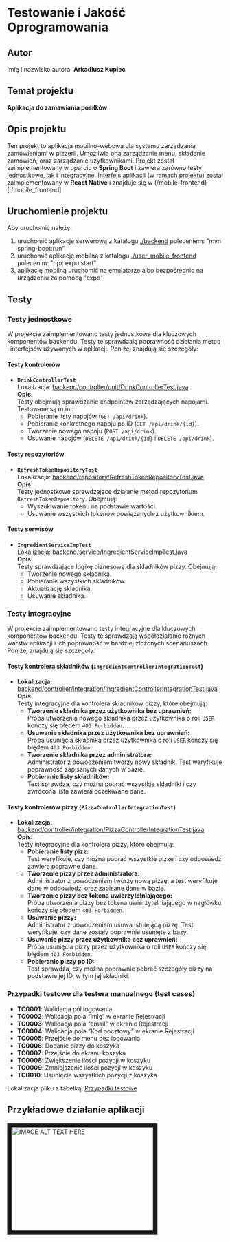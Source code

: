 # Testowanie i Jakość Oprogramowania

## Autor
Imię i nazwisko autora: **Arkadiusz Kupiec**

## Temat projektu
**Aplikacja do zamawiania posiłków**

## Opis projektu
Ten projekt to aplikacja mobilno-webowa dla systemu zarządzania zamówieniami w pizzerii. Umożliwia ona zarządzanie menu, składanie zamówień, oraz zarządzanie użytkownikami. Projekt został zaimplementowany w oparciu o **Spring Boot** i zawiera zarówno testy jednostkowe, jak i integracyjne. Interfejs aplikacji (w ramach projektu) został zaimplementowany w **React Native** i znajduje się w (/mobile_frontend)[./mobile_frontend]

## Uruchomienie projektu
Aby uruchomić należy:
1. uruchomić aplikację serwerową z katalogu [./backend](./backend) poleceniem: "mvn spring-boot:run"
2. uruchomić aplikację mobilną z katalogu [./user_mobile_frontend](./user_mobile_frontend) polecenim: "npx expo start"
3. aplikację mobilną uruchomić na emulatorze albo bezpośrednio na urządzeniu za pomocą "expo"

## Testy

### Testy jednostkowe
W projekcie zaimplementowano testy jednostkowe dla kluczowych komponentów backendu. Testy te sprawdzają poprawność działania metod i interfejsów używanych w aplikacji. Poniżej znajdują się szczegóły:

#### Testy kontrolerów
- **`DrinkControllerTest`**  
  Lokalizacja: [backend/controller/unit/DrinkControllerTest.java](./backend/src/test/java/com/example/Pizzeriabackend/controller/unit/DrinkControllerTest.java)  
  **Opis:**  
  Testy obejmują sprawdzanie endpointów zarządzających napojami. Testowane są m.in.:
  - Pobieranie listy napojów (`GET /api/drink`).
  - Pobieranie konkretnego napoju po ID (`GET /api/drink/{id}`).
  - Tworzenie nowego napoju (`POST /api/drink`).
  - Usuwanie napojów (`DELETE /api/drink/{id}` i `DELETE /api/drink`).

#### Testy repozytoriów
- **`RefreshTokenRepositoryTest`**  
  Lokalizacja: [backend/repository/RefreshTokenRepositoryTest.java](./backend/src/test/java/com/example/Pizzeriabackend/repository/RefreshTokenRepositoryTest.java)  
  **Opis:**  
  Testy jednostkowe sprawdzające działanie metod repozytorium `RefreshTokenRepository`. Obejmują:
  - Wyszukiwanie tokenu na podstawie wartości.
  - Usuwanie wszystkich tokenów powiązanych z użytkownikiem.

#### Testy serwisów
- **`IngredientServiceImpTest`**  
  Lokalizacja: [backend/service/IngredientServiceImpTest.java](./backend/src/test/java/com/example/Pizzeriabackend/service/IngredientServiceImpTest.java)  
  **Opis:**  
  Testy sprawdzające logikę biznesową dla składników pizzy. Obejmują:
  - Tworzenie nowego składnika.
  - Pobieranie wszystkich składników.
  - Aktualizację składnika.
  - Usuwanie składnika.

### Testy integracyjne
W projekcie zaimplementowano testy integracyjne dla kluczowych komponentów backendu. Testy te sprawdzają współdziałanie różnych warstw aplikacji i ich poprawność w bardziej złożonych scenariuszach. Poniżej znajdują się szczegóły:

#### Testy kontrolera składników (`IngredientControllerIntegrationTest`)
- **Lokalizacja:**  
  [backend/controller/integration/IngredientControllerIntegrationTest.java](./backend/src/test/java/com/example/Pizzeriabackend/controller/integration/IngredientControllerIntegrationTest.java)  
  **Opis:**  
  Testy integracyjne dla kontrolera składników pizzy, które obejmują:
  - **Tworzenie składnika przez użytkownika bez uprawnień:**  
    Próba utworzenia nowego składnika przez użytkownika o roli `USER` kończy się błędem `403 Forbidden`.
  - **Usuwanie składnika przez użytkownika bez uprawnień:**  
    Próba usunięcia składnika przez użytkownika o roli `USER` kończy się błędem `403 Forbidden`.
  - **Tworzenie składnika przez administratora:**  
    Administrator z powodzeniem tworzy nowy składnik. Test weryfikuje poprawność zapisanych danych w bazie.
  - **Pobieranie listy składników:**  
    Test sprawdza, czy można pobrać wszystkie składniki i czy zwrócona lista zawiera oczekiwane dane.

#### Testy kontrolerów pizzy (`PizzaControllerIntegrationTest`)
- **Lokalizacja:**  
  [backend/controller/integration/PizzaControllerIntegrationTest.java](./backend/src/test/java/com/example/Pizzeriabackend/controller/integration/PizzaControllerIntegrationTest.java)  
  **Opis:**  
  Testy integracyjne dla kontrolera pizzy, które obejmują:
  - **Pobieranie listy pizz:**  
    Test weryfikuje, czy można pobrać wszystkie pizze i czy odpowiedź zawiera poprawne dane.
  - **Tworzenie pizzy przez administratora:**  
    Administrator z powodzeniem tworzy nową pizzę, a test weryfikuje dane w odpowiedzi oraz zapisane dane w bazie.
  - **Tworzenie pizzy bez tokena uwierzytelniającego:**  
    Próba utworzenia pizzy bez tokena uwierzytelniającego w nagłówku kończy się błędem `403 Forbidden`.
  - **Usuwanie pizzy:**  
    Administrator z powodzeniem usuwa istniejącą pizzę. Test weryfikuje, czy dane zostały poprawnie usunięte z bazy.
  - **Usuwanie pizzy przez użytkownika bez uprawnień:**  
    Próba usunięcia pizzy przez użytkownika o roli `USER` kończy się błędem `403 Forbidden`.
  - **Pobieranie pizzy po ID:**  
    Test sprawdza, czy można poprawnie pobrać szczegóły pizzy na podstawie jej ID, w tym jej składniki.
    
### Przypadki testowe dla testera manualnego (test cases)
- **TC0001**: Walidacja pól logowania
- **TC0002**: Walidacja pola “Imię” w ekranie Rejestracji
- **TC0003**: Walidacja pola “email” w ekranie Rejestracji
- **TC0004**: Walidacja pola “Kod pocztowy” w ekranie Rejestracji
- **TC0005**: Przejście do menu bez logowania
- **TC0006**: Dodanie pizzy do koszyka
- **TC0007**: Przejście do ekranu koszyka
- **TC0008**: Zwiększenie ilości pozycji w koszyku
- **TC0009**: Zmniejszenie ilości pozycji w koszyku
- **TC0010**: Usunięcie wszystkich pozycji z koszyka

Lokalizacja pliku z tabelką: [Przypadki testowe](./backend/src/test/resources/test-cases.docx)  

## Przykładowe działanie aplikacji
<a href="https://drive.google.com/file/d/184CwsExBseBtXPaFgk1bBUcYAZ9qLGQ-/view?usp=sharing"><img src="http://img.youtube.com/vi/wkhmERX4cZU/0.jpg" 
alt="IMAGE ALT TEXT HERE" width="330" height="240" border="10" /></a>
